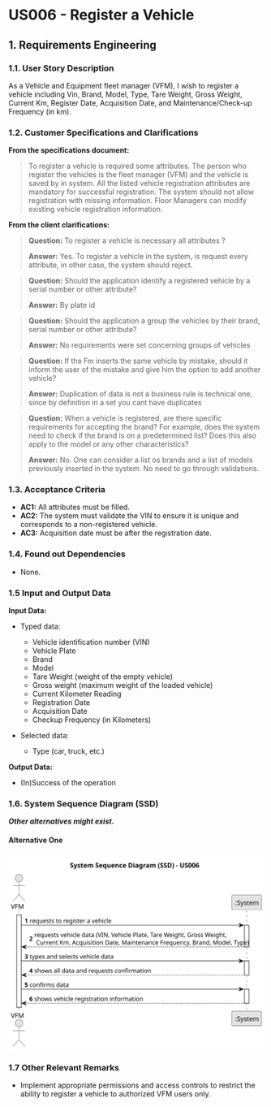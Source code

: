 # US006 - Register a Vehicle


## 1. Requirements Engineering

### 1.1. User Story Description

As a Vehicle and Equipment fleet manager (VFM), I wish to register a vehicle including Vin, Brand, Model, Type, Tare Weight, Gross Weight, Current Km, Register Date, Acquisition Date, and Maintenance/Check-up Frequency (in km).

### 1.2. Customer Specifications and Clarifications 

**From the specifications document:**

>  To register a vehicle is required some attributes. The person who register the vehicles is the fleet manager (VFM) and the vehicle is saved by in system. 
>  All the listed vehicle registration attributes are mandatory for successful registration. The system should not allow registration with missing information.
>  Floor Managers can modify existing vehicle registration information.
 
**From the client clarifications:**

> **Question:** To register a vehicle is necessary all attributes ?
> 
> **Answer:** Yes. To register a vehicle in the system, is request every attribute, in other case, the system should reject.

> **Question:** Should the application identify a registered vehicle by a serial number or other attribute?
>
> **Answer:** By plate id

> **Question:** Should the application a group the vehicles by their brand, serial number or other attribute?
>
> **Answer:** No requirements were set concerning groups of vehicles

>  **Question:** If the Fm inserts the same vehicle by mistake, should it inform the user of the mistake and give him the option to add another vehicle?
>
> **Answer:** Duplication of data is not a business rule is technical one, since by definition in a set you cant have duplicates

>  **Question:** When a vehicle is registered, are there specific requirements for accepting the brand? For example, does the system need to check if the brand is on a predetermined list? Does this also apply to the model or any other characteristics?
>
> **Answer:** No. One can consider a list os brands and a list of models previously inserted in the system. No need to go through validations.


### 1.3. Acceptance Criteria

* **AC1:** All attributes must be filled.
* **AC2:** The system must validate the VIN to ensure it is unique and corresponds to a non-registered vehicle.
* **AC3:** Acquisition date must be after the registration date.

### 1.4. Found out Dependencies

* None.

### 1.5 Input and Output Data

**Input Data:**

* Typed data:
    * Vehicle identification number (VIN)
    * Vehicle Plate
    * Brand
    * Model
    * Tare Weight (weight of the empty vehicle)
    * Gross weight (maximum weight of the loaded vehicle)
    * Current Kilometer Reading
    * Registration Date
    * Acquisition Date
    * Checkup Frequency (in Kilometers)
	
* Selected data:
    * Type (car, truck, etc.)

**Output Data:**

* (In)Success of the operation

### 1.6. System Sequence Diagram (SSD)

**_Other alternatives might exist._**

#### Alternative One

![System Sequence Diagram - Alternative One](svg/us006-system-sequence-diagram-alternative-one.svg)

### 1.7 Other Relevant Remarks

* Implement appropriate permissions and access controls to restrict the ability to register a vehicle to authorized VFM users only.